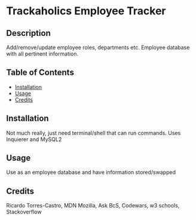 # Trackaholics Employee Tracker

## Description

Add/remove/update employee roles, departments etc. Employee database with
all pertinent information.

## Table of Contents 

- [Installation](#installation)
- [Usage](#usage)
- [Credits](#credits)


## Installation

Not much really, just need terminal/shell that can run commands. Uses Inquierer and MySQL2

## Usage

Use as an employee database and have information stored/swapped

## Credits

Ricardo Torres-Castro, MDN Mozilla, Ask BcS, Codewars, w3 schools, Stackoverflow